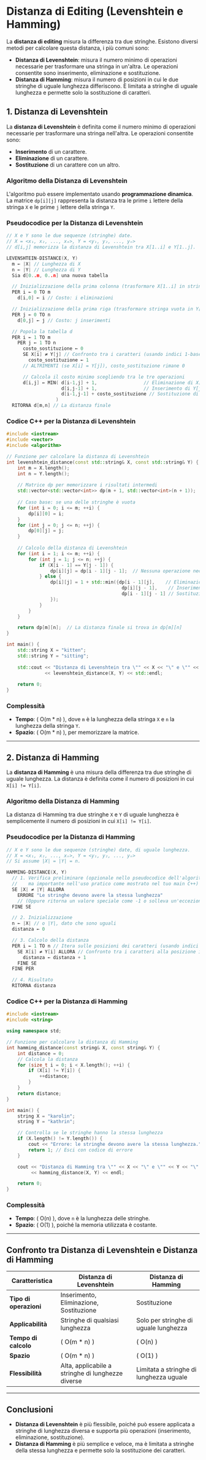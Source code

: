 
# Distanza di Editing (Levenshtein e Hamming)

La **distanza di editing** misura la differenza tra due stringhe. Esistono diversi metodi per calcolare questa distanza, i più comuni sono:

- **Distanza di Levenshtein**: misura il numero minimo di operazioni necessarie per trasformare una stringa in un'altra. Le operazioni consentite sono inserimento, eliminazione e sostituzione.
- **Distanza di Hamming**: misura il numero di posizioni in cui le due stringhe di uguale lunghezza differiscono. È limitata a stringhe di uguale lunghezza e permette solo la sostituzione di caratteri.




## 1. Distanza di Levenshtein

La **distanza di Levenshtein** è definita come il numero minimo di operazioni necessarie per trasformare una stringa nell'altra. Le operazioni consentite sono:

- **Inserimento** di un carattere.
- **Eliminazione** di un carattere.
- **Sostituzione** di un carattere con un altro.

### Algoritmo della Distanza di Levenshtein

L'algoritmo può essere implementato usando **programmazione dinamica**. La matrice `dp[i][j]` rappresenta la distanza tra le prime `i` lettere della stringa `X` e le prime `j` lettere della stringa `Y`.

### Pseudocodice per la Distanza di Levenshtein

```cpp
// X e Y sono le due sequenze (stringhe) date.
// X = <x₁, x₂, ..., xₘ>, Y = <y₁, y₂, ..., yₙ>
// d[i,j] memorizza la distanza di Levenshtein tra X[1..i] e Y[1..j].

LEVENSHTEIN-DISTANCE(X, Y)
  m ← |X| // Lunghezza di X
  n ← |Y| // Lunghezza di Y
  Sia d[0..m, 0..n] una nuova tabella

  // Inizializzazione della prima colonna (trasformare X[1..i] in stringa vuota)
  PER i ← 0 TO m
    d[i,0] ← i // Costo: i eliminazioni

  // Inizializzazione della prima riga (trasformare stringa vuota in Y[1..j])
  PER j ← 0 TO n
    d[0,j] ← j // Costo: j inserimenti

  // Popola la tabella d
  PER i ← 1 TO m
    PER j ← 1 TO n
      costo_sostituzione ← 0
      SE X[i] ≠ Y[j] // Confronto tra i caratteri (usando indici 1-based)
        costo_sostituzione ← 1
      // ALTRIMENTI (se X[i] = Y[j]), costo_sostituzione rimane 0

      // Calcola il costo minimo scegliendo tra le tre operazioni
      d[i,j] ← MIN( d[i-1,j] + 1,                 // Eliminazione di X[i]
                    d[i,j-1] + 1,                 // Inserimento di Y[j]
                    d[i-1,j-1] + costo_sostituzione // Sostituzione di X[i] con Y[j] (o match)
                  )
  RITORNA d[m,n] // La distanza finale
  ```

### Codice C++ per la Distanza di Levenshtein

```cpp
#include <iostream>
#include <vector>
#include <algorithm>

// Funzione per calcolare la distanza di Levenshtein
int levenshtein_distance(const std::string& X, const std::string& Y) {
    int m = X.length();
    int n = Y.length();
    
    // Matrice dp per memorizzare i risultati intermedi
    std::vector<std::vector<int>> dp(m + 1, std::vector<int>(n + 1));
    
    // Caso base: se una delle stringhe è vuota
    for (int i = 0; i <= m; ++i) {
        dp[i][0] = i;
    }
    for (int j = 0; j <= n; ++j) {
        dp[0][j] = j;
    }
    
    // Calcolo della distanza di Levenshtein
    for (int i = 1; i <= m; ++i) {
        for (int j = 1; j <= n; ++j) {
            if (X[i - 1] == Y[j - 1]) {
                dp[i][j] = dp[i - 1][j - 1];  // Nessuna operazione necessaria
            } else {
                dp[i][j] = 1 + std::min({dp[i - 1][j],    // Eliminazione
                                          dp[i][j - 1],    // Inserimento
                                          dp[i - 1][j - 1] // Sostituzione
                });
            }
        }
    }

    return dp[m][n];  // La distanza finale si trova in dp[m][n]
}

int main() {
    std::string X = "kitten";
    std::string Y = "sitting";
    
    std::cout << "Distanza di Levenshtein tra \"" << X << "\" e \"" << Y << "\" è: " 
              << levenshtein_distance(X, Y) << std::endl;
    
    return 0;
}
```

### Complessità

- **Tempo**: \( O(m * n) \), dove `m` è la lunghezza della stringa `X` e `n` la lunghezza della stringa `Y`.
- **Spazio**: \( O(m * n) \), per memorizzare la matrice.

---

## 2. Distanza di Hamming

La **distanza di Hamming** è una misura della differenza tra due stringhe di uguale lunghezza. La distanza è definita come il numero di posizioni in cui `X[i] != Y[i]`.

### Algoritmo della Distanza di Hamming

La distanza di Hamming tra due stringhe `X` e `Y` di uguale lunghezza è semplicemente il numero di posizioni in cui `X[i] != Y[i]`.

### Pseudocodice per la Distanza di Hamming

```cpp
// X e Y sono le due sequenze (stringhe) date, di uguale lunghezza.
// X = <x₁, x₂, ..., xₙ>, Y = <y₁, y₂, ..., yₙ>
// Si assume |X| = |Y| = n.

HAMMING-DISTANCE(X, Y)
  // 1. Verifica preliminare (opzionale nello pseudocodice dell'algoritmo puro,
  //    ma importante nell'uso pratico come mostrato nel tuo main C++)
  SE |X| ≠ |Y| ALLORA
    ERRORE "Le stringhe devono avere la stessa lunghezza"
    // (Oppure ritorna un valore speciale come -1 o solleva un'eccezione)
  FINE SE

  // 2. Inizializzazione
  n ← |X| // o |Y|, dato che sono uguali
  distanza ← 0

  // 3. Calcolo della distanza
  PER i ← 1 TO n // Itera sulle posizioni dei caratteri (usando indici 1-based)
    SE X[i] ≠ Y[i] ALLORA // Confronto tra i caratteri alla posizione i
      distanza ← distanza + 1
    FINE SE
  FINE PER

  // 4. Risultato
  RITORNA distanza
  ```

### Codice C++ per la Distanza di Hamming

```cpp
#include <iostream>
#include <string>

using namespace std;

// Funzione per calcolare la distanza di Hamming
int hamming_distance(const string& X, const string& Y) {
    int distance = 0;
    // Calcola la distanza
    for (size_t i = 0; i < X.length(); ++i) {
        if (X[i] != Y[i]) {
            ++distance;
        }
    }
    return distance;
}

int main() {
    string X = "karolin";
    string Y = "kathrin";

    // Controlla se le stringhe hanno la stessa lunghezza
    if (X.length() != Y.length()) {
        cout << "Errore: le stringhe devono avere la stessa lunghezza." << endl;
        return 1; // Esci con codice di errore
    }

    cout << "Distanza di Hamming tra \"" << X << "\" e \"" << Y << "\" è: "
         << hamming_distance(X, Y) << endl;

    return 0;
}
```

### Complessità

- **Tempo**: \( O(n) \), dove `n` è la lunghezza delle stringhe.
- **Spazio**: \( O(1) \), poiché la memoria utilizzata è costante.

---

## Confronto tra Distanza di Levenshtein e Distanza di Hamming

| Caratteristica            | Distanza di Levenshtein        | Distanza di Hamming           |
|---------------------------|--------------------------------|-------------------------------|
| **Tipo di operazioni**    | Inserimento, Eliminazione, Sostituzione | Sostituzione                 |
| **Applicabilità**          | Stringhe di qualsiasi lunghezza | Solo per stringhe di uguale lunghezza |
| **Tempo di calcolo**       | \( O(m * n) \)            | \( O(n) \)                    |
| **Spazio**                 | \( O(m * n) \)            | \( O(1) \)                    |
| **Flessibilità**           | Alta, applicabile a stringhe di lunghezze diverse | Limitata a stringhe di lunghezza uguale |

---

## Conclusioni

- **Distanza di Levenshtein** è più flessibile, poiché può essere applicata a stringhe di lunghezza diversa e supporta più operazioni (inserimento, eliminazione, sostituzione).
- **Distanza di Hamming** è più semplice e veloce, ma è limitata a stringhe della stessa lunghezza e permette solo la sostituzione dei caratteri.
